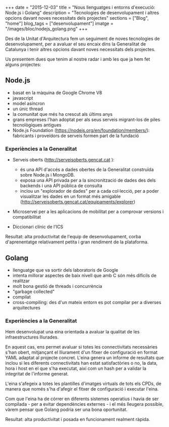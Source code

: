 +++
date        = "2015-12-03"
title       = "Nous llenguatges i entorns d'execució: Node.js i Golang"
description = "Tecnologies de desenvolupament i altres opcions davant noves necessitats dels projectes"
sections    = ["Blog", "home"]
blog_tags	= ["desenvolupament"]
imatge 		= "/images/bloc/nodejs_golang.png"
+++

Des de la Unitat d'Arquitectura fem un seguiment de noves tecnologies de desenvolupament, per a avaluar el seu encaix dins la Generalitat de Catalunya i tenir altres opcions davant noves necessitats dels projectes. 

Us presentem dues que tenim al nostre radar i amb les que ja hem fet alguns projectes:

## Node.js

* basat en la màquina de Google Chrome V8
* javascript
* model asíncron
* un únic thread
* la comunitat que més ha crescut als últims anys
* grans empreses l'han adoptat per als seus serveis migrant-los de piles tecnològiques antigues
* Node.js Foundation (https://nodejs.org/en/foundation/members/): fabricants i proveïdors de serveis formen part de la fundació


### Experiències a la Generalitat

* Serveis oberts (http://serveisoberts.gencat.cat ): 
	* és una API d'accés a dades obertes de la Generalitat construïda sobre Node.js i MongoDB.  
	* exposa una API privada per a la sincronització de dades des dels backends i una API pública de consulta
	* inclou un "explorador de dades" per a cada col·lecció, per a poder visualitzar les dades en un format més amigable (http://serveisoberts.gencat.cat/equipaments/explorer)

* Microservei per a les aplicacions de mobilitat per a comprovar versions i compatibilitat 

* Diccionari clínic de l'ICS

Resultat: alta productivitat de l'equip de desenvolupament, corba d'aprenentatge relativament petita i gran rendiment de la plataforma.


## Golang

* llenguatge que va sortir dels laboratoris de Google
* intenta millorar aspectes de baix nivell que amb C són més difícils de realitzar
* molt bona gestió de threads i concurrència
* "garbage collected"
* compilat
* cross-compiling: des d'un mateix entorn es pot compilar per a diverses arquitectures

### Experiències a la Generalitat

Hem desenvolupat una eina orientada a avaluar la qualitat de les infraestructures lliurades. 

En aquest cas, ens permet avaluar si totes les connectivitats necessàries s'han obert, mitjançant el lliurament d'un fitxer de configuració en format YAML adaptat al projecte concret. L'eina genera un informe de resultats que inclou si les diferents connectivitats han estat satisfactòries o no, la data, hora i host en el que s'ha executat, així com un hash per a validar la integritat de l'informe generat.

L'eina s'afegeix a totes les plantilles d'imatges virtuals de tots els CPDs, de manera que només s'ha d'afegir el fitxer de configuració i executar l'eina. 

Com que l'eina ha de córrer en diferents sistemes operatius i havia de ser compilada - per a evitar dependències externes - i el més lleugera possible, vàrem pensar que Golang podria ser una bona oportunitat. 

Resultat: alta productivitat i posada en funcionament realment ràpida.
